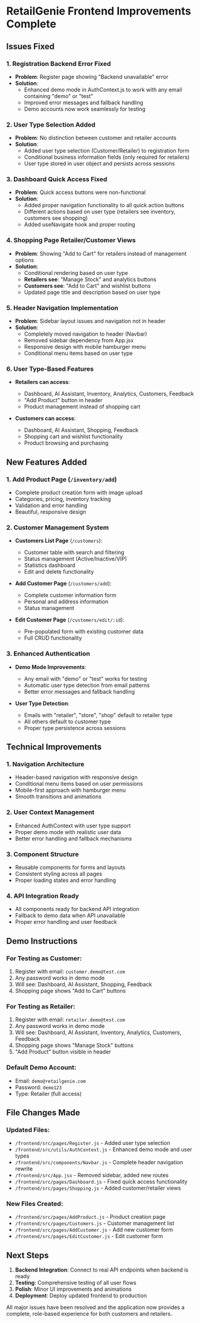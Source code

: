 # RetailGenie Frontend Improvements Complete

## Issues Fixed

### 1. Registration Backend Error Fixed
- **Problem**: Register page showing "Backend unavailable" error
- **Solution**: 
  - Enhanced demo mode in AuthContext.js to work with any email containing "demo" or "test"
  - Improved error messages and fallback handling
  - Demo accounts now work seamlessly for testing

### 2. User Type Selection Added
- **Problem**: No distinction between customer and retailer accounts
- **Solution**:
  - Added user type selection (Customer/Retailer) to registration form
  - Conditional business information fields (only required for retailers)
  - User type stored in user object and persists across sessions

### 3. Dashboard Quick Access Fixed
- **Problem**: Quick access buttons were non-functional
- **Solution**:
  - Added proper navigation functionality to all quick action buttons
  - Different actions based on user type (retailers see inventory, customers see shopping)
  - Added useNavigate hook and proper routing

### 4. Shopping Page Retailer/Customer Views
- **Problem**: Showing "Add to Cart" for retailers instead of management options
- **Solution**:
  - Conditional rendering based on user type
  - **Retailers see**: "Manage Stock" and analytics buttons
  - **Customers see**: "Add to Cart" and wishlist buttons
  - Updated page title and description based on user type

### 5. Header Navigation Implementation
- **Problem**: Sidebar layout issues and navigation not in header
- **Solution**:
  - Completely moved navigation to header (Navbar)
  - Removed sidebar dependency from App.jsx
  - Responsive design with mobile hamburger menu
  - Conditional menu items based on user type

### 6. User Type-Based Features
- **Retailers can access**:
  - Dashboard, AI Assistant, Inventory, Analytics, Customers, Feedback
  - "Add Product" button in header
  - Product management instead of shopping cart

- **Customers can access**:
  - Dashboard, AI Assistant, Shopping, Feedback
  - Shopping cart and wishlist functionality
  - Product browsing and purchasing

## New Features Added

### 1. Add Product Page (`/inventory/add`)
- Complete product creation form with image upload
- Categories, pricing, inventory tracking
- Validation and error handling
- Beautiful, responsive design

### 2. Customer Management System
- **Customers List Page** (`/customers`):
  - Customer table with search and filtering
  - Status management (Active/Inactive/VIP)
  - Statistics dashboard
  - Edit and delete functionality

- **Add Customer Page** (`/customers/add`):
  - Complete customer information form
  - Personal and address information
  - Status management

- **Edit Customer Page** (`/customers/edit/:id`):
  - Pre-populated form with existing customer data
  - Full CRUD functionality

### 3. Enhanced Authentication
- **Demo Mode Improvements**:
  - Any email with "demo" or "test" works for testing
  - Automatic user type detection from email patterns
  - Better error messages and fallback handling

- **User Type Detection**:
  - Emails with "retailer", "store", "shop" default to retailer type
  - All others default to customer type
  - Proper type persistence across sessions

## Technical Improvements

### 1. Navigation Architecture
- Header-based navigation with responsive design
- Conditional menu items based on user permissions
- Mobile-first approach with hamburger menu
- Smooth transitions and animations

### 2. User Context Management
- Enhanced AuthContext with user type support
- Proper demo mode with realistic user data
- Better error handling and fallback mechanisms

### 3. Component Structure
- Reusable components for forms and layouts
- Consistent styling across all pages
- Proper loading states and error handling

### 4. API Integration Ready
- All components ready for backend API integration
- Fallback to demo data when API unavailable
- Proper error handling and user feedback

## Demo Instructions

### For Testing as Customer:
1. Register with email: `customer.demo@test.com`
2. Any password works in demo mode
3. Will see: Dashboard, AI Assistant, Shopping, Feedback
4. Shopping page shows "Add to Cart" buttons

### For Testing as Retailer:
1. Register with email: `retailer.demo@test.com` 
2. Any password works in demo mode
3. Will see: Dashboard, AI Assistant, Inventory, Analytics, Customers, Feedback
4. Shopping page shows "Manage Stock" buttons
5. "Add Product" button visible in header

### Default Demo Account:
- Email: `demo@retailgenie.com`
- Password: `demo123`
- Type: Retailer (full access)

## File Changes Made

### Updated Files:
- `/frontend/src/pages/Register.js` - Added user type selection
- `/frontend/src/utils/AuthContext.js` - Enhanced demo mode and user types
- `/frontend/src/components/Navbar.js` - Complete header navigation rewrite
- `/frontend/src/App.jsx` - Removed sidebar, added new routes
- `/frontend/src/pages/Dashboard.js` - Fixed quick access functionality
- `/frontend/src/pages/Shopping.js` - Added customer/retailer views

### New Files Created:
- `/frontend/src/pages/AddProduct.js` - Product creation page
- `/frontend/src/pages/Customers.js` - Customer management list
- `/frontend/src/pages/AddCustomer.js` - Add new customer form
- `/frontend/src/pages/EditCustomer.js` - Edit customer form

## Next Steps

1. **Backend Integration**: Connect to real API endpoints when backend is ready
2. **Testing**: Comprehensive testing of all user flows
3. **Polish**: Minor UI improvements and animations
4. **Deployment**: Deploy updated frontend to production

All major issues have been resolved and the application now provides a complete, role-based experience for both customers and retailers.
